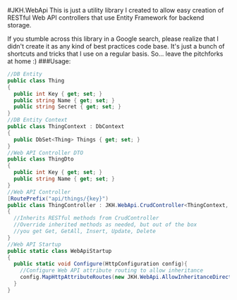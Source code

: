 #JKH.WebApi
This is just a utility library I created to allow easy creation of RESTful Web API controllers that
use Entity Framework for backend storage.

If you stumble across this library in a Google search, please realize that I didn't create it as any kind of best practices code base. It's just a bunch of shortcuts and tricks that I use on a regular basis. So... leave the pitchforks at home :)
###Usage:
```C#
//DB Entity
public class Thing
{
  public int Key { get; set; }
  public string Name { get; set; }
  public string Secret { get; set; }
}
//DB Entity Context
public class ThingContext : DbContext
{
  public DbSet<Thing> Things { get; set; }
}
//Web API Controller DTO
public class ThingDto
{
  public int Key { get; set; }
  public string Name { get; set; }
}
//Web API Controller
[RoutePrefix("api/things/{key}")
public class ThingController : JKH.WebApi.CrudController<ThingContext, Thing, ThingDto, int>
{
  //Inherits RESTful methods from CrudController
  //Override inherited methods as needed, but out of the box
  //you get Get, GetAll, Insert, Update, Delete
}
//Web API Startup
public static class WebApiStartup
{
  public static void Configure(HttpConfiguration config){
    //Configure Web API attribute routing to allow inheritance
    config.MapHttpAttributeRoutes(new JKH.WebApi.AllowInheritanceDirectRouteProvider());
  }
}
```

